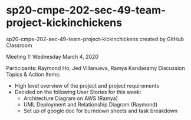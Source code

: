 # sp20-cmpe-202-sec-49-team-project-kickinchickens
sp20-cmpe-202-sec-49-team-project-kickinchickens created by GitHub Classroom

Meeting 1: Wednesday March 4, 2020

Participants: Raymond Ho, Jed Villanueva, Ramya Kandasamy
Discussion Topics & Action Items:

- High level overview of the project and project requirements
- Decided on the following User Stories for this week: 
  - Architecture Diagram on AWS (Ramya)
  - UML Deployment and Relationship Diagram (Raymond)
  - Set up of google doc for burndown sheets and task breakdown
